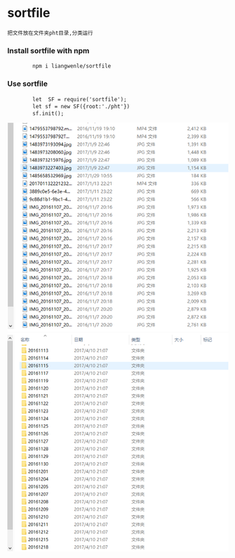 # sortfile

`把文件放在文件夹pht目录,分类运行`

### Install sortfile with npm

```
        npm i liangwenle/sortfile
```

### Use sortfile

```
        let  SF = require('sortfile');
        let sf = new SF({root:'./pht'})
        sf.init();
```

![Alt text](./dist/1.png)
![Alt text](./dist/2.png)